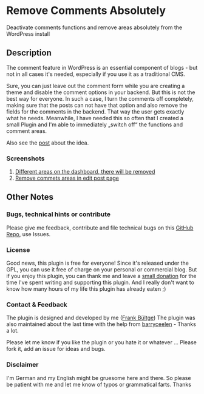 # Remove Comments Absolutely
Deactivate comments functions and remove areas absolutely from the WordPress install

## Description
The comment feature in WordPress is an essential component of blogs - but not in all cases it's needed, 
especially if you use it as a traditional CMS.

Sure, you can just leave out the comment form while you are creating a theme and disable the comment options 
in your backend. But this is not the best way for everyone. In such a case, I turn the comments off completely, 
making sure that the posts can not have that option and also remove the fields for the comments in the backend. 
That way the user gets exactly what he needs. Meanwhile, I have needed this so often that I created a small 
Plugin and I'm able to immediately „switch off“ the functions and comment areas. 

Also see the [post](http://wpengineer.com/2230/removing-comments-absolutely-wordpress/) 
about the idea.

### Screenshots
 1. [Different areas on the dashboard, there will be removed](https://raw.github.com/bueltge/Remove-Comments-Absolutely/master/screenshot-1.png)
 2. [Remove commets areas in edit post page](https://raw.github.com/bueltge/Remove-Comments-Absolutely/master/screenshot-2.png)

## Other Notes
### Bugs, technical hints or contribute
Please give me feedback, contribute and file technical bugs on this 
[GitHub Repo](https://github.com/bueltge/Remove-Comments-Absolutely/issues), use Issues.

### License
Good news, this plugin is free for everyone! Since it's released under the GPL, 
you can use it free of charge on your personal or commercial blog. But if you enjoy this plugin, 
you can thank me and leave a 
[small donation](https://www.paypal.com/cgi-bin/webscr?cmd=_s-xclick&hosted_button_id=6069955 "Paypal Donate link") 
for the time I've spent writing and supporting this plugin. 
And I really don't want to know how many hours of my life this plugin has already eaten ;)

### Contact & Feedback
The plugin is designed and developed by me ([Frank Bültge](https://bueltge.de))
The plugin was also maintained about the last time with the help from [barryceelen](https://github.com/barryceelen) - Thanks a lot.

Please let me know if you like the plugin or you hate it or whatever ... 
Please fork it, add an issue for ideas and bugs.

### Disclaimer
I'm German and my English might be gruesome here and there. 
So please be patient with me and let me know of typos or grammatical farts. Thanks
